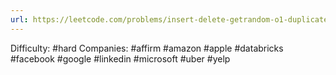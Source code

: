 ```yaml
---
url: https://leetcode.com/problems/insert-delete-getrandom-o1-duplicates-allowed
---
```


Difficulty: #hard
Companies: #affirm #amazon #apple #databricks #facebook #google #linkedin #microsoft #uber #yelp